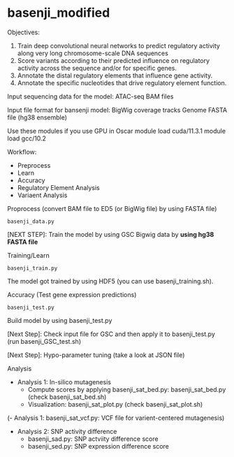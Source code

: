 # basenji_modified

Objectives:
1. Train deep convolutional neural networks to predict regulatory activity along very long chromosome-scale DNA sequences
2. Score variants according to their predicted influence on regulatory activity across the sequence and/or for specific genes.
3. Annotate the distal regulatory elements that influence gene activity.
4. Annotate the specific nucleotides that drive regulatory element function.

Input sequencing data for the model:
ATAC-seq BAM files

Input file format for bansenji model: 
BigWig coverage tracks
Genome FASTA file (hg38 ensemble)

Use these modules if you use GPU in Oscar
module load cuda/11.3.1
module load gcc/10.2

Workflow:
- Preprocess
- Learn
- Accuracy
- Regulatory Element Analysis
- Variaent Analysis

Proprocess (convert BAM file to ED5 (or BigWig file) by using FASTA file)

```
basenji_data.py
```

[NEXT STEP]: Train the model by using GSC Bigwig data by **using hg38 FASTA file**

Training/Learn

```
basenji_train.py
```

The model got trained by using HDF5 (you can use basenji_training.sh). 

Accuracy (Test gene expression predictions)
```
basenji_test.py
```
Build model by using basenji_test.py 

[Next Step]: Check input file for GSC and then apply it to basenji_test.py (run basenji_GSC_test.sh)

[Next Step]: Hypo-parameter tuning (take a look at JSON file)

Analysis 
- Analysis 1: In-silico mutagenesis
  - Compute scores by applying basenji_sat_bed.py: basenji_sat_bed.py (check basenji_sat_bed.sh)
  - Visualization: basenji_sat_plot.py (check basenji_sat_plot.sh)

(- Analysis 1: basenji_sat_vcf.py: VCF file for varient-centered mutagenesis)
- Analysis 2: SNP activity difference
  - basenji_sad.py: SNP actviity difference score
  - basenji_sed.py: SNP expression difference score
